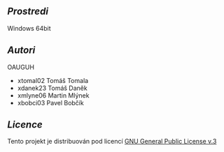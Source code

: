 *Prostredi*
---------

Windows 64bit

*Autori*
------

OAUGUH
- xtomal02  Tomáš Tomala
- xdanek23  Tomáš Daněk 
- xmlyne06  Martin Mlýnek
- xbobci03  Pavel Bobčík 

*Licence*
-------

Tento projekt je distribuován pod licencí [GNU General Public License v.3](LICENSE)
